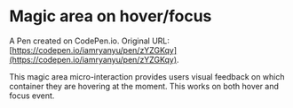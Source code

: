 # Magic area on hover/focus

A Pen created on CodePen.io. Original URL: [https://codepen.io/iamryanyu/pen/zYZGKqy](https://codepen.io/iamryanyu/pen/zYZGKqy).

This magic area micro-interaction provides users visual feedback on which container they are hovering at the moment. This works on both hover and focus event.